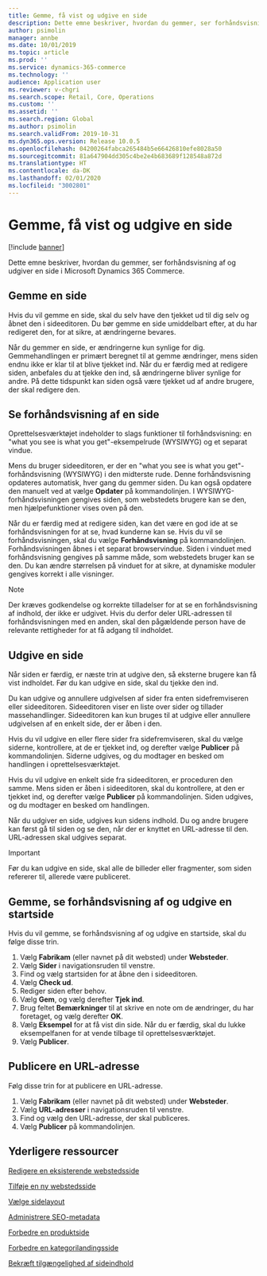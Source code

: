 ```yaml
---
title: Gemme, få vist og udgive en side
description: Dette emne beskriver, hvordan du gemmer, ser forhåndsvisning af og udgiver en side i Microsoft Dynamics 365 Commerce.
author: psimolin
manager: annbe
ms.date: 10/01/2019
ms.topic: article
ms.prod: ''
ms.service: dynamics-365-commerce
ms.technology: ''
audience: Application user
ms.reviewer: v-chgri
ms.search.scope: Retail, Core, Operations
ms.custom: ''
ms.assetid: ''
ms.search.region: Global
ms.author: psimolin
ms.search.validFrom: 2019-10-31
ms.dyn365.ops.version: Release 10.0.5
ms.openlocfilehash: 04200264fabca265484b5e66426810efe8028a50
ms.sourcegitcommit: 81a647904dd305c4be2e4b683689f128548a872d
ms.translationtype: HT
ms.contentlocale: da-DK
ms.lasthandoff: 02/01/2020
ms.locfileid: "3002801"
---
```

# <a name="save-preview-and-publish-a-page"></a>Gemme, få vist og udgive en side


[!include [banner](includes/banner.md)]

Dette emne beskriver, hvordan du gemmer, ser forhåndsvisning af og udgiver en side i Microsoft Dynamics 365 Commerce.

## <a name="save-a-page"></a>Gemme en side

Hvis du vil gemme en side, skal du selv have den tjekket ud til dig selv og åbnet den i sideeditoren. Du bør gemme en side umiddelbart efter, at du har redigeret den, for at sikre, at ændringerne bevares.

Når du gemmer en side, er ændringerne kun synlige for dig. Gemmehandlingen er primært beregnet til at gemme ændringer, mens siden endnu ikke er klar til at blive tjekket ind. Når du er færdig med at redigere siden, anbefales du at tjekke den ind, så ændringerne bliver synlige for andre. På dette tidspunkt kan siden også være tjekket ud af andre brugere, der skal redigere den.

## <a name="preview-a-page"></a>Se forhåndsvisning af en side

Oprettelsesværktøjet indeholder to slags funktioner til forhåndsvisning: en "what you see is what you get"-eksempelrude (WYSIWYG) og et separat vindue.

Mens du bruger sideeditoren, er der en "what you see is what you get"-forhåndsvisning (WYSIWYG) i den midterste rude. Denne forhåndsvisning opdateres automatisk, hver gang du gemmer siden. Du kan også opdatere den manuelt ved at vælge **Opdater** på kommandolinjen. I WYSIWYG-forhåndsvisningen gengives siden, som webstedets brugere kan se den, men hjælpefunktioner vises oven på den.

Når du er færdig med at redigere siden, kan det være en god ide at se forhåndsvisningen for at se, hvad kunderne kan se. Hvis du vil se forhåndsvisningen, skal du vælge **Forhåndsvisning** på kommandolinjen. Forhåndsvisningen åbnes i et separat browservindue. Siden i vinduet med forhåndsvisning gengives på samme måde, som webstedets bruger kan se den. Du kan ændre størrelsen på vinduet for at sikre, at dynamiske moduler gengives korrekt i alle visninger.

> [!NOTE]
> Der kræves godkendelse og korrekte tilladelser for at se en forhåndsvisning af indhold, der ikke er udgivet. Hvis du derfor deler URL-adressen til forhåndsvisningen med en anden, skal den pågældende person have de relevante rettigheder for at få adgang til indholdet.

## <a name="publish-a-page"></a>Udgive en side

Når siden er færdig, er næste trin at udgive den, så eksterne brugere kan få vist indholdet. Før du kan udgive en side, skal du tjekke den ind.

Du kan udgive og annullere udgivelsen af sider fra enten sidefremviseren eller sideeditoren. Sideeditoren viser en liste over sider og tillader massehandlinger. Sideeditoren kan kun bruges til at udgive eller annullere udgivelsen af en enkelt side, der er åben i den.

Hvis du vil udgive en eller flere sider fra sidefremviseren, skal du vælge siderne, kontrollere, at de er tjekket ind, og derefter vælge **Publicer** på kommandolinjen. Siderne udgives, og du modtager en besked om handlingen i oprettelsesværktøjet.

Hvis du vil udgive en enkelt side fra sideeditoren, er proceduren den samme. Mens siden er åben i sideeditoren, skal du kontrollere, at den er tjekket ind, og derefter vælge **Publicer** på kommandolinjen. Siden udgives, og du modtager en besked om handlingen.

Når du udgiver en side, udgives kun sidens indhold. Du og andre brugere kan først gå til siden og se den, når der er knyttet en URL-adresse til den. URL-adressen skal udgives separat.

> [!IMPORTANT]
> Før du kan udgive en side, skal alle de billeder eller fragmenter, som siden refererer til, allerede være publiceret.

## <a name="save-preview-and-publish-a-home-page"></a>Gemme, se forhåndsvisning af og udgive en startside

Hvis du vil gemme, se forhåndsvisning af og udgive en startside, skal du følge disse trin.

1. Vælg **Fabrikam** (eller navnet på dit websted) under **Websteder**.
1. Vælg **Sider** i navigationsruden til venstre.
1. Find og vælg startsiden for at åbne den i sideeditoren.
1. Vælg **Check ud**.
1. Rediger siden efter behov.
1. Vælg **Gem**, og vælg derefter **Tjek ind**.
1. Brug feltet **Bemærkninger** til at skrive en note om de ændringer, du har foretaget, og vælg derefter **OK**.
1. Vælg **Eksempel** for at få vist din side. Når du er færdig, skal du lukke eksempelfanen for at vende tilbage til oprettelsesværktøjet.
1. Vælg **Publicer**.

## <a name="publish-a-url"></a>Publicere en URL-adresse

Følg disse trin for at publicere en URL-adresse.

1. Vælg **Fabrikam** (eller navnet på dit websted) under **Websteder**.
1. Vælg **URL-adresser** i navigationsruden til venstre.
1. Find og vælg den URL-adresse, der skal publiceres.
1. Vælg **Publicer** på kommandolinjen.

## <a name="additional-resources"></a>Yderligere ressourcer

[Redigere en eksisterende webstedsside](modify-existing-page.md)

[Tilføje en ny webstedsside](add-new-page.md)

[Vælge sidelayout](select-page-layouts.md)

[Administrere SEO-metadata](manage-seo-metadata.md)

[Forbedre en produktside](enrich-product-page.md)

[Forbedre en kategorilandingsside](enrich-category-page.md)

[Bekræft tilgængelighed af sideindhold](verify-accessibility.md)
